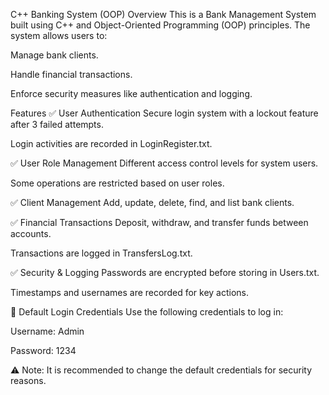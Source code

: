 C++ Banking System (OOP)
Overview
This is a Bank Management System built using C++ and Object-Oriented Programming (OOP) principles.
The system allows users to:

Manage bank clients.

Handle financial transactions.

Enforce security measures like authentication and logging.

Features
✅ User Authentication
Secure login system with a lockout feature after 3 failed attempts.

Login activities are recorded in LoginRegister.txt.

✅ User Role Management
Different access control levels for system users.

Some operations are restricted based on user roles.

✅ Client Management
Add, update, delete, find, and list bank clients.

✅ Financial Transactions
Deposit, withdraw, and transfer funds between accounts.

Transactions are logged in TransfersLog.txt.

✅ Security & Logging
Passwords are encrypted before storing in Users.txt.

Timestamps and usernames are recorded for key actions.

🔑 Default Login Credentials
Use the following credentials to log in:

Username: Admin

Password: 1234

⚠️ Note: It is recommended to change the default credentials for security reasons.
